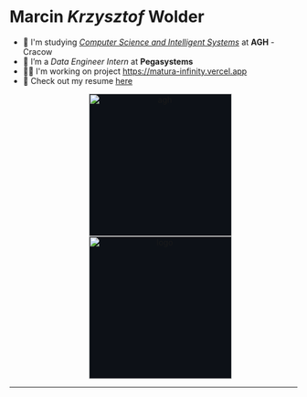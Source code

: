 # Marcin *Krzysztof* Wolder

- 🏫 I'm studying <i><u>Computer Science and Intelligent Systems</u></i> at <b>AGH</b> - Cracow
- 💼 I’m a *Data Engineer Intern* at **Pegasystems**
- 👷🏼 I'm working on project https://matura-infinity.vercel.app
- 📝 Check out my resume [here](https://marcinwolder.github.io) 
  <p align="center"><img style="background: #0d1117;" align="center" src="https://gitlab.com/marcinwolder/marcinwolder/-/raw/main/img/AGH.png" alt="agh" width="250"/><img style="background: #0d1117;" align="center" src="https://gitlab.com/marcinwolder/marcinwolder/-/raw/main/img/PEGA_BIG.D.png" alt="logo" width="250"/></p>

---

  <!-- <p align="center"><img style="background: #0d1117;" align="center" src="https://gitlab.com/marcinwolder/marcinwolder/-/raw/main/img/stack.png" alt="stack" /></p> -->